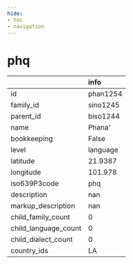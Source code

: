```yaml
---
hide:
- toc
- navigation
---
```

# phq
|                      | info     |
|:---------------------|:---------|
| id                   | phan1254 |
| family_id            | sino1245 |
| parent_id            | biso1244 |
| name                 | Phana'   |
| bookkeeping          | False    |
| level                | language |
| latitude             | 21.9387  |
| longitude            | 101.978  |
| iso639P3code         | phq      |
| description          | nan      |
| markup_description   | nan      |
| child_family_count   | 0        |
| child_language_count | 0        |
| child_dialect_count  | 0        |
| country_ids          | LA       |